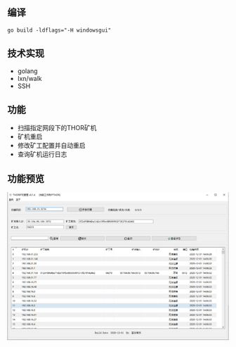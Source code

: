 ## 编译

```
go build -ldflags="-H windowsgui"
```

## 技术实现
- golang
- lxn/walk
- SSH

## 功能
- 扫描指定网段下的THOR矿机
- 矿机重启
- 修改矿工配置并自动重启
- 查询矿机运行日志

## 功能预览

![image](https://github.com/langubtc/ThorClient/blob/master/img/20201204090348.png)

